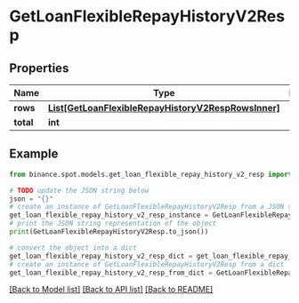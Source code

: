 # GetLoanFlexibleRepayHistoryV2Resp


## Properties

Name | Type | Description | Notes
------------ | ------------- | ------------- | -------------
**rows** | [**List[GetLoanFlexibleRepayHistoryV2RespRowsInner]**](GetLoanFlexibleRepayHistoryV2RespRowsInner.md) |  | [optional] 
**total** | **int** |  | [optional] 

## Example

```python
from binance.spot.models.get_loan_flexible_repay_history_v2_resp import GetLoanFlexibleRepayHistoryV2Resp

# TODO update the JSON string below
json = "{}"
# create an instance of GetLoanFlexibleRepayHistoryV2Resp from a JSON string
get_loan_flexible_repay_history_v2_resp_instance = GetLoanFlexibleRepayHistoryV2Resp.from_json(json)
# print the JSON string representation of the object
print(GetLoanFlexibleRepayHistoryV2Resp.to_json())

# convert the object into a dict
get_loan_flexible_repay_history_v2_resp_dict = get_loan_flexible_repay_history_v2_resp_instance.to_dict()
# create an instance of GetLoanFlexibleRepayHistoryV2Resp from a dict
get_loan_flexible_repay_history_v2_resp_from_dict = GetLoanFlexibleRepayHistoryV2Resp.from_dict(get_loan_flexible_repay_history_v2_resp_dict)
```
[[Back to Model list]](../README.md#documentation-for-models) [[Back to API list]](../README.md#documentation-for-api-endpoints) [[Back to README]](../README.md)


